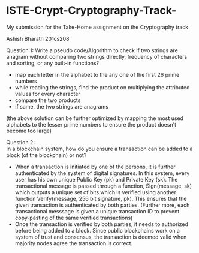 # ISTE-Crypt-Cryptography-Track-
My submission for the Take-Home assignment on the Cryptography track

Ashish Bharath
201cs208


Question 1:
Write a pseudo code/Algorithm to check if two strings are anagram without comparing two strings directly, frequency of characters and sorting, or any built-in functions?

- map each letter in the alphabet to the any one of the first 26 prime numbers
- while reading the strings, find the product on multiplying the attributed values for every character
- compare the two products
- if same, the two strings are anagrams

(the above solution can be further optimized by mapping the most used alphabets to the lesser prime numbers to ensure the product doesn't become too large)


Question 2:  
In a blockchain system, how do you ensure a transaction can be added to a block (of the blockchain) or not?

- When a transaction is initiated by one of the persons, it is further authenticated by the system of digital signatures.
In this system, every user has his own unique Public Key (pk) and Private Key (sk). The transactional message is passed through a function, Sign(message, sk) which outputs a unique set of bits which is verified using another function Verify(message, 256 bit signature, pk). This ensures that the given transaction is authenticated by both parties.
(Further more, each transactional messsage is given a unique transaction ID to prevent copy-pasting of the same verified transactions)
- Once the transaction is verified by both parties, it needs to authorized before being added to a block. Since public blockchains work on a system of trust and consensus, the transaction is deemed valid when majority nodes agree the transaction is correct.   
